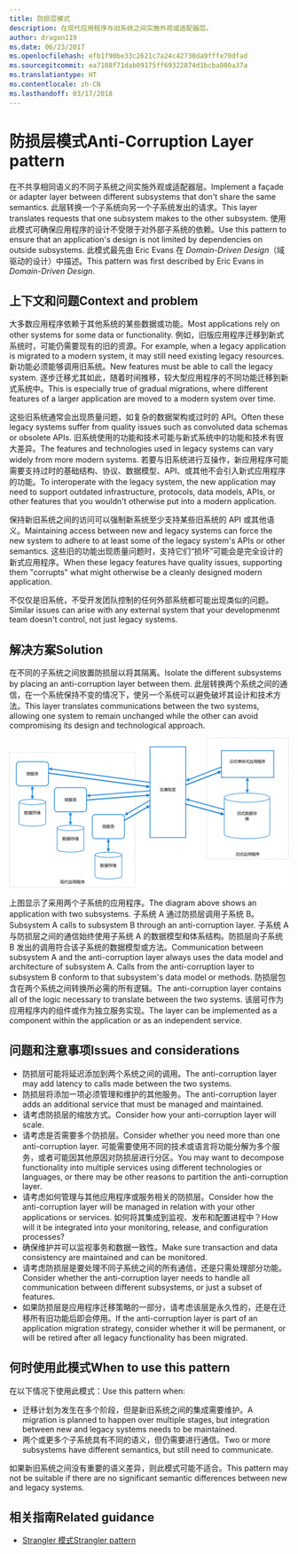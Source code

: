 ```yaml
---
title: 防损层模式
description: 在现代应用程序与旧系统之间实施外观或适配器层。
author: dragon119
ms.date: 06/23/2017
ms.openlocfilehash: efb1f90be33c2621c7a24c42730da9fffe70dfad
ms.sourcegitcommit: ea7108f71dab09175ff69322874d1bcba800a37a
ms.translationtype: HT
ms.contentlocale: zh-CN
ms.lasthandoff: 03/17/2018
---
```

# <a name="anti-corruption-layer-pattern"></a><span data-ttu-id="c2300-103">防损层模式</span><span class="sxs-lookup"><span data-stu-id="c2300-103">Anti-Corruption Layer pattern</span></span>

<span data-ttu-id="c2300-104">在不共享相同语义的不同子系统之间实施外观或适配器层。</span><span class="sxs-lookup"><span data-stu-id="c2300-104">Implement a façade or adapter layer between different subsystems that don't share the same semantics.</span></span> <span data-ttu-id="c2300-105">此层转换一个子系统向另一个子系统发出的请求。</span><span class="sxs-lookup"><span data-stu-id="c2300-105">This layer translates requests that one subsystem makes to the other subsystem.</span></span> <span data-ttu-id="c2300-106">使用此模式可确保应用程序的设计不受限于对外部子系统的依赖。</span><span class="sxs-lookup"><span data-stu-id="c2300-106">Use this pattern to ensure that an application's design is not limited by dependencies on outside subsystems.</span></span> <span data-ttu-id="c2300-107">此模式最先由 Eric Evans 在 *Domain-Driven Design*（域驱动的设计）中描述。</span><span class="sxs-lookup"><span data-stu-id="c2300-107">This pattern was first described by Eric Evans in *Domain-Driven Design*.</span></span>

## <a name="context-and-problem"></a><span data-ttu-id="c2300-108">上下文和问题</span><span class="sxs-lookup"><span data-stu-id="c2300-108">Context and problem</span></span>

<span data-ttu-id="c2300-109">大多数应用程序依赖于其他系统的某些数据或功能。</span><span class="sxs-lookup"><span data-stu-id="c2300-109">Most applications rely on other systems for some data or functionality.</span></span> <span data-ttu-id="c2300-110">例如，旧版应用程序迁移到新式系统时，可能仍需要现有的旧的资源。</span><span class="sxs-lookup"><span data-stu-id="c2300-110">For example, when a legacy application is migrated to a modern system, it may still need existing legacy resources.</span></span> <span data-ttu-id="c2300-111">新功能必须能够调用旧系统。</span><span class="sxs-lookup"><span data-stu-id="c2300-111">New features must be able to call the legacy system.</span></span> <span data-ttu-id="c2300-112">逐步迁移尤其如此，随着时间推移，较大型应用程序的不同功能迁移到新式系统中。</span><span class="sxs-lookup"><span data-stu-id="c2300-112">This is especially true of gradual migrations, where different features of a larger application are moved to a modern system over time.</span></span>

<span data-ttu-id="c2300-113">这些旧系统通常会出现质量问题，如复杂的数据架构或过时的 API。</span><span class="sxs-lookup"><span data-stu-id="c2300-113">Often these legacy systems suffer from quality issues such as convoluted data schemas or obsolete APIs.</span></span> <span data-ttu-id="c2300-114">旧系统使用的功能和技术可能与新式系统中的功能和技术有很大差异。</span><span class="sxs-lookup"><span data-stu-id="c2300-114">The features and technologies used in legacy systems can vary widely from more modern systems.</span></span> <span data-ttu-id="c2300-115">若要与旧系统进行互操作，新应用程序可能需要支持过时的基础结构、协议、数据模型、API、或其他不会引入新式应用程序的功能。</span><span class="sxs-lookup"><span data-stu-id="c2300-115">To interoperate with the legacy system, the new application may need to support outdated infrastructure, protocols, data models, APIs, or other features that you wouldn't otherwise put into a modern application.</span></span>

<span data-ttu-id="c2300-116">保持新旧系统之间的访问可以强制新系统至少支持某些旧系统的 API 或其他语义。</span><span class="sxs-lookup"><span data-stu-id="c2300-116">Maintaining access between new and legacy systems can force the new system to adhere to at least some of the legacy system's APIs or other semantics.</span></span> <span data-ttu-id="c2300-117">这些旧的功能出现质量问题时，支持它们“损坏”可能会是完全设计的新式应用程序。</span><span class="sxs-lookup"><span data-stu-id="c2300-117">When these legacy features have quality issues, supporting them "corrupts" what might otherwise be a cleanly designed modern application.</span></span> 

<span data-ttu-id="c2300-118">不仅仅是旧系统，不受开发团队控制的任何外部系统都可能出现类似的问题。</span><span class="sxs-lookup"><span data-stu-id="c2300-118">Similar issues can arise with any external system that your developmenmt team doesn't control, not just legacy systems.</span></span> 

## <a name="solution"></a><span data-ttu-id="c2300-119">解决方案</span><span class="sxs-lookup"><span data-stu-id="c2300-119">Solution</span></span>

<span data-ttu-id="c2300-120">在不同的子系统之间放置防损层以将其隔离。</span><span class="sxs-lookup"><span data-stu-id="c2300-120">Isolate the different subsystems by placing an anti-corruption layer between them.</span></span> <span data-ttu-id="c2300-121">此层转换两个系统之间的通信，在一个系统保持不变的情况下，使另一个系统可以避免破坏其设计和技术方法。</span><span class="sxs-lookup"><span data-stu-id="c2300-121">This layer translates communications between the two systems, allowing one system to remain unchanged while the other can avoid compromising its design and technological approach.</span></span>

![](./_images/anti-corruption-layer.png) 

<span data-ttu-id="c2300-122">上图显示了采用两个子系统的应用程序。</span><span class="sxs-lookup"><span data-stu-id="c2300-122">The diagram above shows an application with two subsystems.</span></span> <span data-ttu-id="c2300-123">子系统 A 通过防损层调用子系统 B。</span><span class="sxs-lookup"><span data-stu-id="c2300-123">Subsystem A calls to subsystem B through an anti-corruption layer.</span></span> <span data-ttu-id="c2300-124">子系统 A 与防损层之间的通信始终使用子系统 A 的数据模型和体系结构。防损层向子系统 B 发出的调用符合该子系统的数据模型或方法。</span><span class="sxs-lookup"><span data-stu-id="c2300-124">Communication between subsystem A and the anti-corruption layer always uses the data model and architecture of subsystem A. Calls from the anti-corruption layer to subsystem B conform to that subsystem's data model or methods.</span></span> <span data-ttu-id="c2300-125">防损层包含在两个系统之间转换所必需的所有逻辑。</span><span class="sxs-lookup"><span data-stu-id="c2300-125">The anti-corruption layer contains all of the logic necessary to translate between the two systems.</span></span> <span data-ttu-id="c2300-126">该层可作为应用程序内的组件或作为独立服务实现。</span><span class="sxs-lookup"><span data-stu-id="c2300-126">The layer can be implemented as a component within the application or as an independent service.</span></span>

## <a name="issues-and-considerations"></a><span data-ttu-id="c2300-127">问题和注意事项</span><span class="sxs-lookup"><span data-stu-id="c2300-127">Issues and considerations</span></span>

- <span data-ttu-id="c2300-128">防损层可能将延迟添加到两个系统之间的调用。</span><span class="sxs-lookup"><span data-stu-id="c2300-128">The anti-corruption layer may add latency to calls made between the two systems.</span></span>
- <span data-ttu-id="c2300-129">防损层将添加一项必须管理和维护的其他服务。</span><span class="sxs-lookup"><span data-stu-id="c2300-129">The anti-corruption layer adds an additional service that must be managed and maintained.</span></span>
- <span data-ttu-id="c2300-130">请考虑防损层的缩放方式。</span><span class="sxs-lookup"><span data-stu-id="c2300-130">Consider how your anti-corruption layer will scale.</span></span>
- <span data-ttu-id="c2300-131">请考虑是否需要多个防损层。</span><span class="sxs-lookup"><span data-stu-id="c2300-131">Consider whether you need more than one anti-corruption layer.</span></span> <span data-ttu-id="c2300-132">可能需要使用不同的技术或语言将功能分解为多个服务，或者可能因其他原因对防损层进行分区。</span><span class="sxs-lookup"><span data-stu-id="c2300-132">You may want to decompose functionality into multiple services using different technologies or languages, or there may be other reasons to partition the anti-corruption layer.</span></span>
- <span data-ttu-id="c2300-133">请考虑如何管理与其他应用程序或服务相关的防损层。</span><span class="sxs-lookup"><span data-stu-id="c2300-133">Consider how the anti-corruption layer will be managed in relation with your other applications or services.</span></span> <span data-ttu-id="c2300-134">如何将其集成到监视、发布和配置进程中？</span><span class="sxs-lookup"><span data-stu-id="c2300-134">How will it be integrated into your monitoring, release, and configuration processes?</span></span>
- <span data-ttu-id="c2300-135">确保维护并可以监视事务和数据一致性。</span><span class="sxs-lookup"><span data-stu-id="c2300-135">Make sure transaction and data consistency are maintained and can be monitored.</span></span>
- <span data-ttu-id="c2300-136">请考虑防损层是要处理不同子系统之间的所有通信，还是只需处理部分功能。</span><span class="sxs-lookup"><span data-stu-id="c2300-136">Consider whether the anti-corruption layer needs to handle all communication between different subsystems, or just a subset of features.</span></span> 
- <span data-ttu-id="c2300-137">如果防损层是应用程序迁移策略的一部分，请考虑该层是永久性的，还是在迁移所有旧功能后即会停用。</span><span class="sxs-lookup"><span data-stu-id="c2300-137">If the anti-corruption layer is part of an application migration strategy, consider whether it will be permanent, or will be retired after all legacy functionality has been migrated.</span></span>

## <a name="when-to-use-this-pattern"></a><span data-ttu-id="c2300-138">何时使用此模式</span><span class="sxs-lookup"><span data-stu-id="c2300-138">When to use this pattern</span></span>

<span data-ttu-id="c2300-139">在以下情况下使用此模式：</span><span class="sxs-lookup"><span data-stu-id="c2300-139">Use this pattern when:</span></span>

- <span data-ttu-id="c2300-140">迁移计划为发生在多个阶段，但是新旧系统之间的集成需要维护。</span><span class="sxs-lookup"><span data-stu-id="c2300-140">A migration is planned to happen over multiple stages, but integration between new and legacy systems needs to be maintained.</span></span>
- <span data-ttu-id="c2300-141">两个或更多个子系统具有不同的语义，但仍需要进行通信。</span><span class="sxs-lookup"><span data-stu-id="c2300-141">Two or more subsystems have different semantics, but still need to communicate.</span></span> 

<span data-ttu-id="c2300-142">如果新旧系统之间没有重要的语义差异，则此模式可能不适合。</span><span class="sxs-lookup"><span data-stu-id="c2300-142">This pattern may not be suitable if there are no significant semantic differences between new and legacy systems.</span></span> 

## <a name="related-guidance"></a><span data-ttu-id="c2300-143">相关指南</span><span class="sxs-lookup"><span data-stu-id="c2300-143">Related guidance</span></span>

- [<span data-ttu-id="c2300-144">Strangler 模式</span><span class="sxs-lookup"><span data-stu-id="c2300-144">Strangler pattern</span></span>](./strangler.md)
